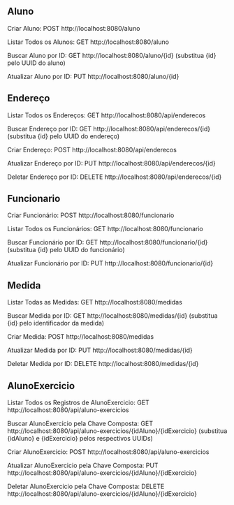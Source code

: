 ## Aluno
Criar Aluno:
POST http://localhost:8080/aluno

Listar Todos os Alunos:
GET http://localhost:8080/aluno

Buscar Aluno por ID:
GET http://localhost:8080/aluno/{id}
(substitua {id} pelo UUID do aluno)

Atualizar Aluno por ID:
PUT http://localhost:8080/aluno/{id}

## Endereço

Listar Todos os Endereços:
GET http://localhost:8080/api/enderecos

Buscar Endereço por ID:
GET http://localhost:8080/api/enderecos/{id}
(substitua {id} pelo UUID do endereço)

Criar Endereço:
POST http://localhost:8080/api/enderecos

Atualizar Endereço por ID:
PUT http://localhost:8080/api/enderecos/{id}

Deletar Endereço por ID:
DELETE http://localhost:8080/api/enderecos/{id}

## Funcionario

Criar Funcionário:
POST http://localhost:8080/funcionario

Listar Todos os Funcionários:
GET http://localhost:8080/funcionario

Buscar Funcionário por ID:
GET http://localhost:8080/funcionario/{id}
(substitua {id} pelo UUID do funcionário)

Atualizar Funcionário por ID:
PUT http://localhost:8080/funcionario/{id}

## Medida

Listar Todas as Medidas:
GET http://localhost:8080/medidas

Buscar Medida por ID:
GET http://localhost:8080/medidas/{id}
(substitua {id} pelo identificador da medida)

Criar Medida:
POST http://localhost:8080/medidas

Atualizar Medida por ID:
PUT http://localhost:8080/medidas/{id}

Deletar Medida por ID:
DELETE http://localhost:8080/medidas/{id}

## AlunoExercicio

Listar Todos os Registros de AlunoExercicio:
GET http://localhost:8080/api/aluno-exercicios

Buscar AlunoExercicio pela Chave Composta:
GET http://localhost:8080/api/aluno-exercicios/{idAluno}/{idExercicio}
(substitua {idAluno} e {idExercicio} pelos respectivos UUIDs)

Criar AlunoExercicio:
POST http://localhost:8080/api/aluno-exercicios

Atualizar AlunoExercicio pela Chave Composta:
PUT http://localhost:8080/api/aluno-exercicios/{idAluno}/{idExercicio}

Deletar AlunoExercicio pela Chave Composta:
DELETE http://localhost:8080/api/aluno-exercicios/{idAluno}/{idExercicio}